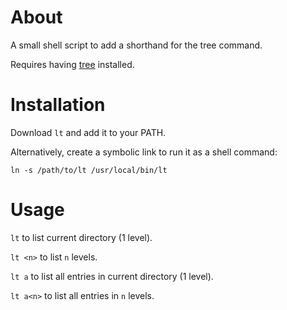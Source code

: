 # About

A small shell script to add a shorthand for the tree command.

Requires having [tree](https://github.com/Old-Man-Programmer/tree) installed.

# Installation

Download `lt` and add it to your PATH.

Alternatively, create a symbolic link to run it as a shell command:

```
ln -s /path/to/lt /usr/local/bin/lt
```

# Usage

`lt` to list current directory (1 level).

`lt <n>` to list `n` levels.

`lt a` to list all entries in current directory (1 level).

`lt a<n>` to list all entries in `n` levels.